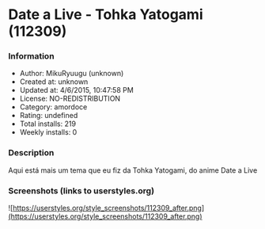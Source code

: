 # Date a Live - Tohka Yatogami (112309)

### Information
- Author: MikuRyuugu (unknown)
- Created at: unknown
- Updated at: 4/6/2015, 10:47:58 PM
- License: NO-REDISTRIBUTION
- Category: amordoce
- Rating: undefined
- Total installs: 219
- Weekly installs: 0


### Description
Aqui está mais um tema que eu fiz da Tohka Yatogami, do anime Date a Live


### Screenshots (links to userstyles.org)
![https://userstyles.org/style_screenshots/112309_after.png](https://userstyles.org/style_screenshots/112309_after.png)


